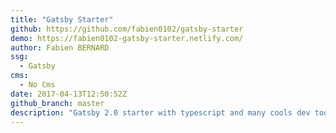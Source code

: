 ```yaml
---
title: "Gatsby Starter"
github: https://github.com/fabien0102/gatsby-starter
demo: https://fabien0102-gatsby-starter.netlify.com/
author: Fabien BERNARD
ssg:
  - Gatsby
cms:
  - No Cms
date: 2017-04-13T12:50:52Z
github_branch: master
description: "Gatsby 2.0 starter with typescript and many cools dev tools"
---
```

